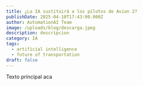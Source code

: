 ```yaml
---
title: ¿La IA sustituirá a los pilotos de Avion 2?
publishDate: 2025-04-10T17:43:00.000Z
author: AutomationAI Team
image: /uploads/blog/descarga.jpeg
description: descripcion
category: IA
tags:
  - artificial intelligence
  - future of transportation
draft: false
---
```

Texto principal aca
